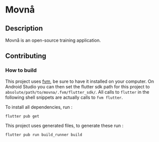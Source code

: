 # Movnå

## Description

Movnå is an open-source training application.

## Contributing

### How to build

This project uses [fvm](https://fvm.app/), be sure to have it installed on your computer.
On Android Studio you can then set the flutter sdk path for this project to `absolute/path/to/movna/.fvm/flutter_sdk/`.
All calls to `flutter` in the following shell snippets are actually calls to `fvm flutter`.

To install all dependencies, run :
```shell
flutter pub get
```

This project uses generated files, to generate these run :
```shell
flutter pub run build_runner build
```